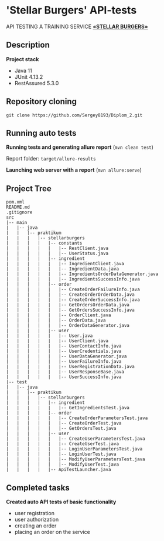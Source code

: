 # 'Stellar Burgers' API-tests

API TESTING A TRAINING SERVICE
[**«STELLAR BURGERS»**](https://stellarburgers.nomoreparties.site)


## Description

**Project stack**
- Java 11
- JUnit 4.13.2
- RestAssured 5.3.0


## Repository cloning
```shell
git clone https://github.com/Sergey8193/Diplom_2.git
```


## Running auto tests

**Running tests and generating allure report** (```mvn clean test```)

Report folder: ```target/allure-results```

**Launching web server with a report** (```mvn allure:serve```)


## Project Tree

```
pom.xml
README.md
.gitignore
src
|-- main
|   |-- java
|   |   |-- praktikum
|   |   |   |-- stellarburgers
|   |   |   |   |-- constants
|   |   |   |   |   |-- RestClient.java
|   |   |   |   |   |-- UserStatus.java
|   |   |   |   |-- ingredient
|   |   |   |   |   |-- IngredientClient.java
|   |   |   |   |   |-- IngredientData.java
|   |   |   |   |   |-- IngredientsOrderDataGenerator.java
|   |   |   |   |   |-- IngredientsSuccessInfo.java
|   |   |   |   |-- order
|   |   |   |   |   |-- CreateOrderFailureInfo.java
|   |   |   |   |   |-- CreateOrderOrderData.java
|   |   |   |   |   |-- CreateOrderSuccessInfo.java
|   |   |   |   |   |-- GetOrdersOrderData.java
|   |   |   |   |   |-- GetOrdersSuccessInfo.java
|   |   |   |   |   |-- OrderClient.java
|   |   |   |   |   |-- OrderData.java
|   |   |   |   |   |-- OrderDataGenerator.java
|   |   |   |   |-- user
|   |   |   |   |   |-- User.java
|   |   |   |   |   |-- UserClient.java
|   |   |   |   |   |-- UserContactInfo.java
|   |   |   |   |   |-- UserCredentials.java
|   |   |   |   |   |-- UserDataGenerator.java
|   |   |   |   |   |-- UserFailureInfo.java
|   |   |   |   |   |-- UserRegistrationData.java
|   |   |   |   |   |-- UserResponseBase.java
|   |   |   |   |   |-- UserSuccessInfo.java
|-- test
|   |-- java
|   |   |-- praktikum
|   |   |   |-- stellarburgers
|   |   |   |   |-- ingredient
|   |   |   |   |   |-- GetIngredientsTest.java
|   |   |   |   |-- order
|   |   |   |   |   |-- CreateOrderParametersTest.java
|   |   |   |   |   |-- CreateOrderTest.java
|   |   |   |   |   |-- GetOrdersTest.java
|   |   |   |   |-- user
|   |   |   |   |   |-- CreateUserParametersTest.java
|   |   |   |   |   |-- CreateUserTest.java
|   |   |   |   |   |-- LoginUserParametersTest.java
|   |   |   |   |   |-- LoginUserTest.java
|   |   |   |   |   |-- ModifyUserParametersTest.java
|   |   |   |   |   |-- ModifyUserTest.java
|   |   |   |   |-- ApiTestLauncher.java
```


## Completed tasks

**Created auto API tests of basic functionality**
- user registration
- user authorization
- creating an order
- placing an order on the service
